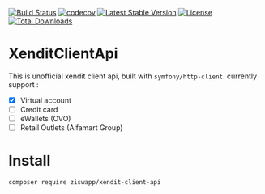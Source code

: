 [![Build Status](https://travis-ci.com/Ziswapp/XenditClientApi.svg?branch=master)](https://travis-ci.com/Ziswapp/XenditClientApi)
[![codecov](https://codecov.io/gh/Ziswapp/XenditClientApi/branch/master/graph/badge.svg)](https://codecov.io/gh/Ziswapp/XenditClientApi)
[![Latest Stable Version](https://poser.pugx.org/ziswapp/xendit-client-api/v/stable)](https://packagist.org/packages/ziswapp/xendit-client-api)
[![License](https://poser.pugx.org/ziswapp/xendit-client-api/license)](https://packagist.org/packages/ziswapp/xendit-client-api)
[![Total Downloads](https://poser.pugx.org/ziswapp/xendit-client-api/downloads)](https://packagist.org/packages/ziswapp/xendit-client-api)

# XenditClientApi
This is unofficial xendit client api, built with `symfony/http-client`. currently support :

- [x] Virtual account
- [ ] Credit card
- [ ] eWallets (OVO)
- [ ] Retail Outlets (Alfamart Group)

# Install

```
composer require ziswapp/xendit-client-api
```
